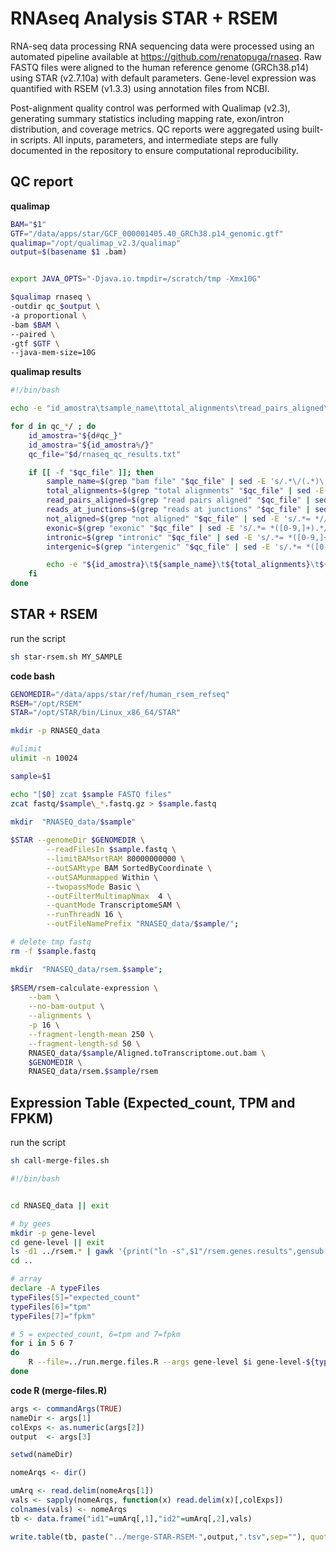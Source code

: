 # RNAseq Analysis STAR + RSEM 

RNA-seq data processing
RNA sequencing data were processed using an automated pipeline available at https://github.com/renatopuga/rnaseq. Raw FASTQ files were aligned to the human reference genome (GRCh38.p14) using STAR (v2.7.10a) with default parameters. Gene-level expression was quantified with RSEM (v1.3.3) using annotation files from NCBI.

Post-alignment quality control was performed with Qualimap (v2.3), generating summary statistics including mapping rate, exon/intron distribution, and coverage metrics. QC reports were aggregated using built-in scripts. All inputs, parameters, and intermediate steps are fully documented in the repository to ensure computational reproducibility.


## QC report 

**qualimap**

```bash
BAM="$1"
GTF="/data/apps/star/GCF_000001405.40_GRCh38.p14_genomic.gtf"
qualimap="/opt/qualimap_v2.3/qualimap"
output=$(basename $1 .bam)


export JAVA_OPTS="-Djava.io.tmpdir=/scratch/tmp -Xmx10G"

$qualimap rnaseq \
-outdir qc_$output \
-a proportional \
-bam $BAM \
--paired \
-gtf $GTF \
--java-mem-size=10G
```

**qualimap results**

```bash
#!/bin/bash

echo -e "id_amostra\tsample_name\ttotal_alignments\tread_pairs_aligned\treads_at_junctions\tnot_aligned\texonic\tintronic\tintergenic"

for d in qc_*/ ; do
    id_amostra="${d#qc_}"
    id_amostra="${id_amostra%/}"
    qc_file="$d/rnaseq_qc_results.txt"

    if [[ -f "$qc_file" ]]; then
        sample_name=$(grep "bam file" "$qc_file" | sed -E 's/.*\/(.*)\.bam/\1/')
        total_alignments=$(grep "total alignments" "$qc_file" | sed -E 's/.*= *//; s/,//g')
        read_pairs_aligned=$(grep "read pairs aligned" "$qc_file" | sed -E 's/.*= *//; s/,//g')
        reads_at_junctions=$(grep "reads at junctions" "$qc_file" | sed -E 's/.*= *//; s/,//g')
        not_aligned=$(grep "not aligned" "$qc_file" | sed -E 's/.*= *//; s/,//g')
        exonic=$(grep "exonic" "$qc_file" | sed -E 's/.*= *([0-9,]+).*/\1/; s/,//g')
        intronic=$(grep "intronic" "$qc_file" | sed -E 's/.*= *([0-9,]+).*/\1/; s/,//g')
        intergenic=$(grep "intergenic" "$qc_file" | sed -E 's/.*= *([0-9,]+).*/\1/; s/,//g')

        echo -e "${id_amostra}\t${sample_name}\t${total_alignments}\t${read_pairs_aligned}\t${reads_at_junctions}\t${not_aligned}\t${exonic}\t${intronic}\t${intergenic}"
    fi
done
```

## STAR + RSEM

run the script
```bash
sh star-rsem.sh MY_SAMPLE

```

**code bash**
```bash
GENOMEDIR="/data/apps/star/ref/human_rsem_refseq"
RSEM="/opt/RSEM"
STAR="/opt/STAR/bin/Linux_x86_64/STAR"

mkdir -p RNASEQ_data

#ulimit
ulimit -n 10024

sample=$1

echo "[$0] zcat $sample FASTQ files"
zcat fastq/$sample\_*.fastq.gz > $sample.fastq

mkdir  "RNASEQ_data/$sample"
	
$STAR --genomeDir $GENOMEDIR \
        --readFilesIn $sample.fastq \
        --limitBAMsortRAM 80000000000 \
        --outSAMtype BAM SortedByCoordinate \
        --outSAMunmapped Within \
        --twopassMode Basic \
        --outFilterMultimapNmax  4 \
        --quantMode TranscriptomeSAM \
        --runThreadN 16 \
        --outFileNamePrefix "RNASEQ_data/$sample/";

# delete tmp fastq
rm -f $sample.fastq

mkdir  "RNASEQ_data/rsem.$sample";
 
$RSEM/rsem-calculate-expression \
	--bam \
	--no-bam-output \
	--alignments \
	-p 16 \
	--fragment-length-mean 250 \
	--fragment-length-sd 50 \
	RNASEQ_data/$sample/Aligned.toTranscriptome.out.bam \
	$GENOMEDIR \
	RNASEQ_data/rsem.$sample/rsem


```

## Expression Table (Expected_count, TPM and FPKM)

run the script
```bash
sh call-merge-files.sh
```

```bash
#!/bin/bash


cd RNASEQ_data || exit

# by gees
mkdir -p gene-level
cd gene-level || exit
ls -d1 ../rsem.* | gawk '{print("ln -s",$1"/rsem.genes.results",gensub("../rsem.","","g",$1))}' | sh
cd ..

# array
declare -A typeFiles
typeFiles[5]="expected_count"
typeFiles[6]="tpm"
typeFiles[7]="fpkm"

# 5 = expected_count, 6=tpm and 7=fpkm
for i in 5 6 7
do
    R --file=../run.merge.files.R --args gene-level $i gene-level-${typeFiles[$i]}
done
```

**code R (merge-files.R)**

```R
args <- commandArgs(TRUE)
nameDir <- args[1]
colExps <- as.numeric(args[2])
output  <- args[3]

setwd(nameDir)

nomeArqs <- dir()

umArq <- read.delim(nomeArqs[1])
vals <- sapply(nomeArqs, function(x) read.delim(x)[,colExps])
colnames(vals) <- nomeArqs
tb <- data.frame("id1"=umArq[,1],"id2"=umArq[,2],vals)

write.table(tb, paste("../merge-STAR-RSEM-",output,".tsv",sep=""), quote=FALSE, row.names=FALSE, sep='\t')
```
